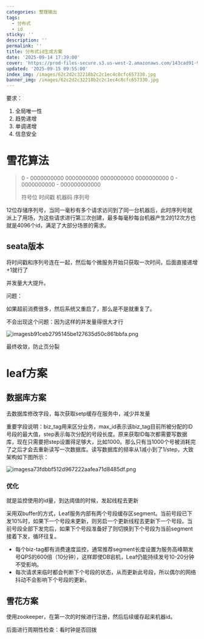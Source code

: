 ```yaml
---
categories: 整理输出
tags:
  - 分布式
  - id
sticky: ''
description: ''
permalink: ''
title: 分布式id生成方案
date: '2025-09-14 17:39:00'
cover: 'https://prod-files-secure.s3.us-west-2.amazonaws.com/143cad91-961b-48b0-82dc-78fbb6eb5abe/afeecfdd-b53a-4d0d-8dc8-7f6afe626350/anime-anime-girls-Mori-Calliope-Hololive-Dino-Art-2304478-wallhere.com.jpg?X-Amz-Algorithm=AWS4-HMAC-SHA256&X-Amz-Content-Sha256=UNSIGNED-PAYLOAD&X-Amz-Credential=ASIAZI2LB4666LBA3QYN%2F20250915%2Fus-west-2%2Fs3%2Faws4_request&X-Amz-Date=20250915T183042Z&X-Amz-Expires=3600&X-Amz-Security-Token=IQoJb3JpZ2luX2VjEAEaCXVzLXdlc3QtMiJGMEQCIHOeh7XpkTxnoOGyKdf%2FfXgkFYK%2FdNrXl3oI31eYrXsfAiA0QrgXJRqpTBQE5J4HROSNj9UOGyieUloRoVI09KNyLCr%2FAwh6EAAaDDYzNzQyMzE4MzgwNSIMrkFAoH40cv%2Bpy9VTKtwDX%2F0ffF%2FA79zZ75pSe7hvCOH6iGXD4Ra89RjrjXC%2FEQmzcsEjAVRMNuEa4F9EUkCNnMSVJFAx9S42Yk1FMKmjEfKnaab0139Ak%2FQR%2F5BdIW822fUBTYfoDTxqs77RemT7MElJpKw%2BStRrBRDozjEJ97guZxk5hO%2F3uohiNjPVbgqhwkCIJt7mYGIizOcyFPQSAZPX%2FP8eZX40NZYr0C09pRQ8V90SKUjvWJwtbWgtwt9GP2GZbwwGGPf0lf6jaDxbb1jO8xAP3On%2BQjWGPL3gLP7mdfWgaRY0ljDyAFQ%2FRTEEd2yXqO7E7TTdaN5cFSfIUpIY228JfBKdnjRkw0MeTPyZ3jiw7A6XOLoCPFoaDHmiuLrLNyYaoH4KfPtoDd0L7U9KDly%2F8abjpB%2BaJRSXhnYEz%2By%2FklCJi3cbCsxJ8fIV5aSGWi5P8kQv0MZ7hITYWGd1%2B3qMR%2BOcX%2Fb6XARBGGpcC4b%2BFT7h%2Ftf6ggXPJ%2F9OfMLYksQkwbWbdo8BCnvKJCBQJ1cpr6OabyUx2yElNFDvhPdj%2FI1OjKZUP4cRepZkWansO5ORK5gfB83CmK9Qtbzz5MJWDmbQXnOEs4usTTtVRtE5M76Cp1%2B523kpOE7Qw4q18yMHsoA7SEIwr4qhxgY6pgFh1oROvIznyl5360xBdwiC00mzwqHMwsrFZ4s2WMrgkl5XItkyuVqxE82WVzcE1Ob21PKpZyZ%2FrADQzUtxpjyYMQWPiMjtDV%2FpVm%2FA%2BJJfev9o7uwzcO6yxU23sc%2F7lkS91esMZwuupqrtJ8dCA9Ww6AM4BP0Z9mkss4ffjCZjF4wrERrhd7H3ozzPGRnE7Os5uqyFZMBzjKQVs8tcOCfqmqxuT9U%2B&X-Amz-Signature=8555535d210c30b930876e200c01182516228c94d2f158b9a0cbe940506394b3&X-Amz-SignedHeaders=host&x-amz-checksum-mode=ENABLED&x-id=GetObject'
updated: '2025-09-15 09:55:00'
index_img: /images/62c2d2c32218b2c2c1ec4c8cfc657330.jpg
banner_img: /images/62c2d2c32218b2c2c1ec4c8cfc657330.jpg
---
```


要求：

1. 全局唯一性
2. 趋势递增
3. 单调递增
4. 信息安全

# 雪花算法

> 0 - 0000000000 0000000000 0000000000 0000000000 0 - 0000000000 - 000000000000
>
> 符号位 时间戳 机器码 序列号
>
>

12位存储序列号，当同一毫秒有多个请求访问到了同一台机器后，此时序列号就派上了用场，为这些请求进行第三次创建，最多每毫秒每台机器产生2的12次方也就是4096个id，满足了大部分场景的需求。


## seata版本


将时间戳和序列号连在一起，然后每个微服务开始只获取一次时间，后面直接递增+1就行了


并发量大大提升。


问题：


如果超前消费很多，然后系统又重启了，那么是不是就重复了。


不会出现这个问题：因为这样的并发量得很大才行


![imagesb91ceb2795145be127635d50c861bbfa.png](/images/c686239b1567bd4f1ee7f6da809063a0.png)


最终收敛，防止页分裂


# leaf方案


## 数据库方案


去数据库修改字段，每次获取setp缓存在服务中，减少并发量


重要字段说明：biz_tag用来区分业务，max_id表示该biz_tag目前所被分配的ID号段的最大值，step表示每次分配的号段长度。原来获取ID每次都需要写数据库，现在只需要把step设置得足够大，比如1000。那么只有当1000个号被消耗完了之后才会去重新读写一次数据库。读写数据库的频率从1减小到了1/step，大致架构如下图所示：


![imagesa73fdbbf512d967222aafea71d8485df.png](/images/6ba8f71fc9902de8f6ead17de802a727.png)


### 优化


就是监控使用的id量，到达阈值的时候，发起线程去更新


采用双buffer的方式，Leaf服务内部有两个号段缓存区segment。当前号段已下发10%时，如果下一个号段未更新，则另启一个更新线程去更新下一个号段。当前号段全部下发完后，如果下个号段准备好了则切换到下个号段为当前segment接着下发，循环往复。

- 每个biz-tag都有消费速度监控，通常推荐segment长度设置为服务高峰期发号QPS的600倍（10分钟），这样即使DB宕机，Leaf仍能持续发号10-20分钟不受影响。
- 每次请求来临时都会判断下个号段的状态，从而更新此号段，所以偶尔的网络抖动不会影响下个号段的更新。

## 雪花方案


使用zookeeper，在第一次的时候进行注册，然后后续缓存起来机器id。


后面进行周期性检查：看时钟是否回拨

